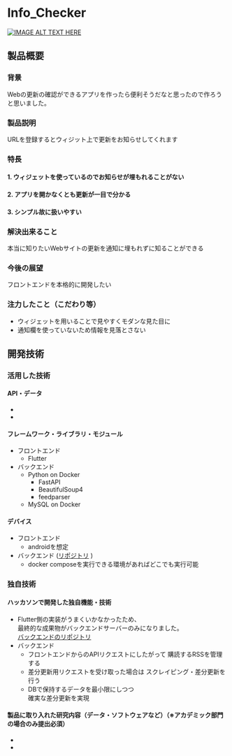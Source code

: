 # Info_Checker

[![IMAGE ALT TEXT HERE](https://jphacks.com/wp-content/uploads/2022/08/JPHACKS2022_ogp.jpg)](https://www.youtube.com/watch?v=LUPQFB4QyVo)

## 製品概要
### 背景
Webの更新の確認ができるアプリを作ったら便利そうだなと思ったので作ろうと思いました。
### 製品説明
URLを登録するとウィジット上で更新をお知らせしてくれます
### 特長
#### 1. ウィジェットを使っているのでお知らせが埋もれることがない
#### 2. アプリを開かなくとも更新が一目で分かる
#### 3. シンプル故に扱いやすい

### 解決出来ること
本当に知りたいWebサイトの更新を通知に埋もれずに知ることができる

### 今後の展望
フロントエンドを本格的に開発したい

### 注力したこと（こだわり等）
* ウィジェットを用いることで見やすくモダンな見た目に
* 通知欄を使っていないため情報を見落とさない

## 開発技術
### 活用した技術
#### API・データ
* 
* 

#### フレームワーク・ライブラリ・モジュール
* フロントエンド
  * Flutter
* バックエンド
  * Python on Docker
    * FastAPI
    * BeautifulSoup4
    * feedparser
  * MySQL on Docker

#### デバイス
* フロントエンド
  * androidを想定
* バックエンド ([リポジトリ](https://github.com/jphacks/F_2212_2) )
  * docker composeを実行できる環境があればどこでも実行可能

### 独自技術
#### ハッカソンで開発した独自機能・技術
* Flutter側の実装がうまくいかなかったため、  
  最終的な成果物がバックエンドサーバーのみになりました。  
  [バックエンドのリポジトリ](https://github.com/jphacks/F_2212_2)  
* バックエンド
  * フロントエンドからのAPIリクエストにしたがって
    購読するRSSを管理する
  * 差分更新用リクエストを受け取った場合は
    スクレイピング・差分更新を行う
  * DBで保持するデータを最小限にしつつ  
    確実な差分更新を実現

#### 製品に取り入れた研究内容（データ・ソフトウェアなど）（※アカデミック部門の場合のみ提出必須）
* 
* 
